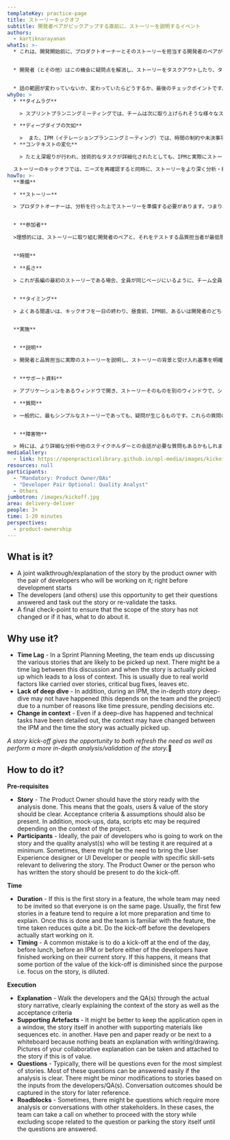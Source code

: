 ```yaml
---
templateKey: practice-page
title: ストーリーキックオフ
subtitle: 開発者ペアがピックアップする直前に、ストーリーを説明するイベント
authors:
  - kartiknarayanan
whatIs: >-
  * これは、開発開始前に、プロダクトオーナーとそのストーリーを担当する開発者のペアが共同でウォークスルーや説明を行うプラクティスです。


  * 開発者（とその他）はこの機会に疑問点を解消し、ストーリーをタスクアウトしたり、タスクを再確認したりします。


  * 話の範囲が変わっていないか、変わっていたらどうするか、最後のチェックポイントです。
whyDo: >
  * **タイムラグ** 

    > スプリントプランニングミーティングでは、チームは次に取り上げられそうな様々なストーリーを議論することになリマス。この議論と実際にストーリーがピックアップされる時との間にタイムラグが生じ、コンテキストが失われることがあります。これは通常、持ち越されたストーリー、重要なバグ修正、休暇などのような、現実世界の影響によるものです。

  * **ディープダイブの欠如** 

    >  また、IPM（イテレーションプランニングミーティング）では、時間の制約や未決事項など様々な理由により、ストーリーの深堀りが行われないこともあります（これはチームやプロジェクトによって異なります）。
  * **コンテキストの変化** 

    > たとえ深堀りが行われ、技術的なタスクが詳細化されたとしても、IPMと実際にストーリーが取り上げられるまでの間にコンテキスト・状況が変わっている可能性があるのです。

  ストーリーのキックオフでは、ニーズを再確認すると同時に、ストーリーをより深く分析・検証する機会を提供します。
howTo: >-
  **準備**

  * **ストーリー** 

  > プロダクトオーナーは、分析を行った上でストーリーを準備する必要があります。つまり、ストーリーの目標、ユーザー、価値が明確になっている必要があります。また、受け入れ基準（アクセプタンスクライテリア）や前提条件も必要です。さらに、プロジェクトの状況に応じて、モックアップ、データ、スクリプトなどが必要な場合もあります。


  * **参加者** 

  >理想的には、ストーリーに取り組む開発者のペアと、それをテストする品質担当者が最低限必要です。時には、ユーザーエクスペリエンスデザイナーやUI開発者、ストーリーの実現に関連する特定のスキルセットを持つ人たちを連れてくる必要があるかもしれません。もちろん、キックオフには、プロダクトオーナーやストーリーを書いた人も出席する必要があります。


  **時間**

  * **長さ** 

  > これが長編の最初のストーリーである場合、全員が同じページにいるように、チーム全員を招待する必要があるかもしれません。通常、機能の最初のストーリーは、説明のために多くの準備と時間を必要とする傾向があります。これが完了し、チームがその機能に慣れてくれば、かかる時間はかなり短縮されます。開発者が実際に作業を開始する前にキックオフを行いましょう。


  * **タイミング** 

  > よくある間違いは、キックオフを一日の終わり、昼食前、IPM前、あるいは開発者のどちらかが現在のストーリーに取り組み終わる前に行うことです。この場合、キックオフの目的、つまりストーリーに集中することが希薄になるため、キックオフの価値の一部が減少することを意味します。


  **実施**


  * **説明** 

  > 開発者と品質担当に実際のストーリーを説明し、ストーリーの背景と受け入れ基準を明確に説明します。


  * **サポート資料** 

  > アプリケーションをあるウィンドウで開き、ストーリーそのものを別のウィンドウで、シーケンスなどの補足資料を別のウィンドウで開くとよいかもしれません。筆記用具を用意するか、ホワイトボードの横に置いてください。説明のための写真を撮り、ストーリーに添付することもできます。

  * **質問** 

  > 一般的に、最もシンプルなストーリーであっても、疑問が生じるものです。これらの質問のほとんどは、分析が明確であれば、簡単に答えることができるはずです。開発者/品質担当からのインプットに基づき、ストーリーに小さな修正が加えられるかも 知れません。会話の結果は、後で参照できるようにストーリーに記録されるべきです。


  * **障害物** 

  > 時には、より詳細な分析や他のステイクホルダーとの会話が必要な質問もあるかもしれません。このような場合、チームは、質問に関連するスコープを除外しながらストーリーを進めるか、質問に答えるまでストーリー自体をパーキングするかについて、判断を下すことができます。
mediaGallery:
  - link: https://openpracticelibrary.github.io/opl-media/images/kickoff.jpg
resources: null
participants:
  - "Mandatory: Product Owner/BAs"
  - "Developer Pair Optional: Quality Analyst"
  - Others
jumbotron: /images/kickoff.jpg
area: delivery-deliver
people: 3+
time: 1-20 minutes
perspectives:
  - product-ownership
---
```

## What is it?

* A joint walkthrough/explanation of the story by the product owner with the pair of developers who will be working on it; right before development starts
* The developers (and others) use this opportunity to get their questions answered and task out the story or re-validate the tasks.
* A final check-point to ensure that the scope of the story has not changed or if it has, what to do about it.

## Why use it?

* **Time Lag** - In a Sprint Planning Meeting, the team ends up discussing the various stories that are likely to be picked up next. There might be a time lag between this discussion and when the story is actually picked up which leads to a loss of context. This is usually due to real world factors like carried over stories, critical bug fixes, leaves etc. 
* **Lack of deep dive** - In addition, during an IPM, the in-depth story deep-dive may not have happened (this depends on the team and the project) due to a number of reasons like time pressure, pending decisions etc. 
* **Change in context** - Even if a deep-dive has happened and technical tasks have been detailed out, the context may have changed between the IPM and the time the story was actually picked up. 

_A story kick-off gives the opportunity to both refresh the need as well as perform a more in-depth analysis/validation of the story._

## How to do it?

**Pre-requisites**

* **Story** - The Product Owner should have the story ready with the analysis done. This means that the goals, users & value of the story should be clear. Acceptance criteria & assumptions should also be present. In addition, mock-ups, data, scripts etc may be required depending on the context of the project.
* **Participants** - Ideally, the pair of developers who is going to work on the story and the quality analyst(s) who will be testing it are required at a minimum. Sometimes, there might be the need to bring the User Experience designer or UI Developer or people with specific skill-sets relevant to delivering the story. The Product Owner or the person who has written the story should be present to do the kick-off.

**Time**

* **Duration** - If this is the first story in a feature, the whole team may need to be invited so that everyone is on the same page. Usually, the first few stories in a feature tend to require a lot more preparation and time to explain. Once this is done and the team is familiar with the feature, the time taken reduces quite a bit. Do the kick-off before the developers actually start working on it. 
* **Timing** - A common mistake is to do a kick-off at the end of the day, before lunch, before an IPM or before either of the developers have finished working on their current story. If this happens, it means that some portion of the value of the kick-off is diminished since the purpose i.e. focus on the story, is diluted.

**Execution**

* **Explanation** - Walk the developers and the QA(s) through the actual story narrative, clearly explaining the context of the story as well as the acceptance criteria
* **Supporting Artefacts** - It might be better to keep the application open in a window, the story itself in another with supporting materials like sequences etc. in another. Have pen and paper ready or be next to a whiteboard because nothing beats an explanation with writing/drawing. Pictures of your collaborative explanation can be taken and attached to the story if this is of value.
* **Questions** - Typically, there will be questions even for the most simplest of stories. Most of these questions can be answered easily if the analysis is clear. There might be minor modifications to stories based on the inputs from the developers/QA(s). Conversation outcomes should be captured in the story for later reference. 
* **Roadblocks** - Sometimes, there might be questions which require more analysis or conversations with other stakeholders. In these cases, the team can take a call on whether to proceed with the story while excluding scope related to the question or parking the story itself until the questions are answered.

##
